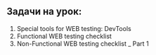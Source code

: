 ## Задачи на урок:

1. Special tools for WEB testing: DevTools
2. Functional WEB testing checklist
3. Non-Functional WEB testing checklist _ Part 1
